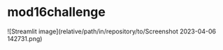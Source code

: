 # mod16challenge

![Streamlit image](relative/path/in/repository/to/Screenshot 2023-04-06 142731.png)

